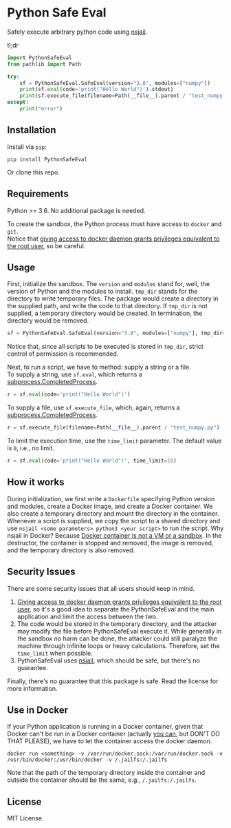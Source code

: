 # Python Safe Eval
Safely execute arbitrary python code using [nsjail](https://github.com/google/nsjail).

tl;dr
```python
import PythonSafeEval
from pathlib import Path

try:
    sf = PythonSafeEval.SafeEval(version="3.8", modules=["numpy"])
    print(sf.eval(code='print("Hello World")').stdout)
    print(sf.execute_file(filename=Path(__file__).parent / "test_numpy.py").stdout)
except:
    print("error")
```

## Installation
Install via `pip`:  
```
pip install PythonSafeEval
```
Or clone this repo.  

## Requirements
Python >= 3.6. No additional package is needed.  

To create the sandbox, the Python process must have access to `docker` and `git`.  
Notice that [giving access to docker daemon grants privileges equivalent to the root user](https://docs.docker.com/engine/security/#docker-daemon-attack-surface), so be careful.  


## Usage
First, initialize the sandbox. The `version` and `modules` stand for, well, the version of Python and the modules to install. `tmp_dir` stands for the directory to write temporary files. The package would create a directory in the supplied path, and write the code to that directory. If `tmp_dir` is not supplied, a temporary directory would be created. In termination, the directory would be removed.
```python
sf = PythonSafeEval.SafeEval(version="3.8", modules=["numpy"], tmp_dir='~/tmp/')
```
Notice that, since all scripts to be executed is stored in `tmp_dir`, strict control of permission is recommended.  

Next, to run a script, we have to method: supply a string or a file.  
To supply a string, use `sf.eval`, which returns a [subprocess.CompletedProcess](https://docs.python.org/3/library/subprocess.html#subprocess.CompletedProcess).
```python
r = sf.eval(code='print("Hello World")')
```
To supply a file, use `sf.execute_file`, which, again, returns a [subprocess.CompletedProcess](https://docs.python.org/3/library/subprocess.html#subprocess.CompletedProcess).
```python
r = sf.execute_file(filename=Path(__file__).parent / "test_numpy.py")
```

To limit the execution time, use the `time_limit` parameter. The default value is `0`, i.e., no limit.
```python
r = sf.eval(code='print("Hello World")', time_limit=10)
```

## How it works
During initialization, we first write a `Dockerfile` specifying Python version and modules, create a Docker image, and create a Docker container. We also create a temporary directory and mount the directory in the container. Whenever a script is supplied, we copy the script to a shared directory and use `nsjail <some parameters> python3 <your script>` to run the script.  Why nsjail in Docker? Because [Docker container is not a VM or a sandbox](https://docs.docker.com/engine/security/#linux-kernel-capabilities). In the destructor, the container is stopped and removed, the image is removed, and the temporary directory is also removed.  

## Security Issues
There are some security issues that all users should keep in mind.
1. [Giving access to docker daemon grants privileges equivalent to the root user](https://docs.docker.com/engine/security/#docker-daemon-attack-surface), so it's a good idea to separate the PythonSafeEval and the main application and limit the access between the two.
2. The code would be stored in the temporary directory, and the attacker may modify the file before PythonSafeEval execute it. While generally in the sandbox no harm can be done, the attacker could still paralyze the machine through infinite loops or heavy calculations. Therefore, set the `time_limit` when possible.
3. PythonSafeEval uses [nsjail](https://github.com/google/nsjail), which should be safe, but there's no guarantee.

Finally, there's no guarantee that this package is safe. Read the license for more information.

## Use in Docker
If your Python application is running in a Docker container, given that Docker can't be run in a Docker container (actually [you can](https://github.com/jpetazzo/dind), but DON'T DO THAT PLEASE), we have to let the container access the docker daemon.  

```
docker run <something> -v /var/run/docker.sock:/var/run/docker.sock -v /usr/bin/docker:/usr/bin/docker -v /.jailfs:/.jailfs
```

Note that the path of the temporary directory inside the container and outside the container should be the same, e.g., `/.jailfs:/.jailfs`.  

## License
MIT License.